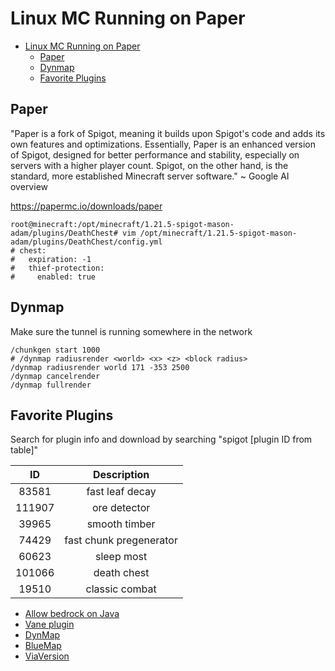 # Linux MC Running on Paper

- [Linux MC Running on Paper](#linux-mc-running-on-paper)
  - [Paper](#paper)
  - [Dynmap](#dynmap)
  - [Favorite Plugins](#favorite-plugins)

## Paper

"Paper is a fork of Spigot, meaning it builds upon Spigot's code and adds its own features and optimizations. Essentially, Paper is an enhanced version of Spigot, designed for better performance and stability, especially on servers with a higher player count. Spigot, on the other hand, is the standard, more established Minecraft server software." ~ Google AI overview

<https://papermc.io/downloads/paper>

```shell
root@minecraft:/opt/minecraft/1.21.5-spigot-mason-adam/plugins/DeathChest# vim /opt/minecraft/1.21.5-spigot-mason-adam/plugins/DeathChest/config.yml
# chest:
#   expiration: -1
#   thief-protection:
#     enabled: true
```

## Dynmap

Make sure the tunnel is running somewhere in the network

```terminal
/chunkgen start 1000
# /dynmap radiusrender <world> <x> <z> <block radius>
/dynmap radiusrender world 171 -353 2500
/dynmap cancelrender
/dynmap fullrender
```

## Favorite Plugins

Search for plugin info and download by searching "spigot [plugin ID from table]"

|   ID   |       Description       |
| :----: | :---------------------: |
| 83581  |     fast leaf decay     |
| 111907 |      ore detector       |
| 39965  |      smooth timber      |
| 74429  | fast chunk pregenerator |
| 60623  |       sleep most        |
| 101066 |       death chest       |
| 19510  |     classic combat      |

- [Allow bedrock on Java](https://geysermc.org/)
- [Vane plugin](https://oddlama.github.io/vane/)
- [DynMap](https://github.com/webbukkit/dynmap)
- [BlueMap](https://github.com/BlueMap-Minecraft/BlueMap)
- [ViaVersion](https://hangar.papermc.io/ViaVersion/ViaVersion)
